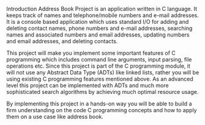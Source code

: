 Introduction
Address Book Project is an application written in C language. 
	It keeps track of names and telephone/mobile numbers and e-mail addresses. 
It is a console based application which uses standard I/O for
adding and deleting contact names, phone numbers and e-mail addresses, 
searching names and associated numbers and email addresses,
updating numbers and email addresses, and deleting contacts.

 

This project will make you implement some important features of C programming which includes command line arguments,
 input parsing, file operations etc. Since this project is part of the C programming module, 
it will not use any Abstract Data Type (ADTs) like linked lists, rather you will be using existing C programming features mentioned above.
	As an advanced level this project can be implemented with ADTs and much more sophisticated search algorithms by achieving much optimal resource usage. 

 
By implementing this project in a hands-on way you will be able to build a firm understanding on the code C programming concepts and how to apply them on a use case like address book.
